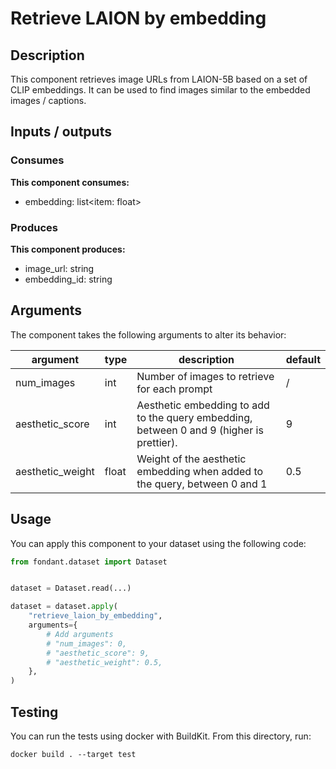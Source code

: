 # Retrieve LAION by embedding

<a id="retrieve_laion_by_embedding#description"></a>
## Description
This component retrieves image URLs from LAION-5B based on a set of CLIP embeddings. It can be 
used to find images similar to the embedded images / captions.


<a id="retrieve_laion_by_embedding#inputs_outputs"></a>
## Inputs / outputs 

<a id="retrieve_laion_by_embedding#consumes"></a>
### Consumes 
**This component consumes:**

- embedding: list<item: float>




<a id="retrieve_laion_by_embedding#produces"></a>  
### Produces 
**This component produces:**

- image_url: string
- embedding_id: string



<a id="retrieve_laion_by_embedding#arguments"></a>
## Arguments

The component takes the following arguments to alter its behavior:

| argument | type | description | default |
| -------- | ---- | ----------- | ------- |
| num_images | int | Number of images to retrieve for each prompt | / |
| aesthetic_score | int | Aesthetic embedding to add to the query embedding, between 0 and 9 (higher is prettier). | 9 |
| aesthetic_weight | float | Weight of the aesthetic embedding when added to the query, between 0 and 1 | 0.5 |

<a id="retrieve_laion_by_embedding#usage"></a>
## Usage 

You can apply this component to your dataset using the following code:

```python
from fondant.dataset import Dataset


dataset = Dataset.read(...)

dataset = dataset.apply(
    "retrieve_laion_by_embedding",
    arguments={
        # Add arguments
        # "num_images": 0,
        # "aesthetic_score": 9,
        # "aesthetic_weight": 0.5,
    },
)
```

<a id="retrieve_laion_by_embedding#testing"></a>
## Testing

You can run the tests using docker with BuildKit. From this directory, run:
```
docker build . --target test
```
